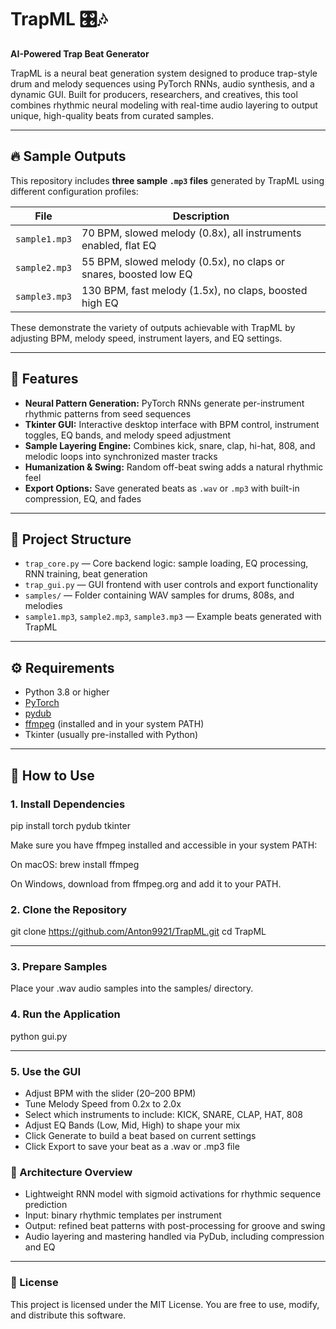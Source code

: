 # TrapML 🎛️🎶  
**AI-Powered Trap Beat Generator** 

TrapML is a neural beat generation system designed to produce trap-style drum and melody sequences using PyTorch RNNs, audio synthesis, and a dynamic GUI. Built for producers, researchers, and creatives, this tool combines rhythmic neural modeling with real-time audio layering to output unique, high-quality beats from curated samples.

---

## 🔥 Sample Outputs

This repository includes **three sample `.mp3` files** generated by TrapML using different configuration profiles:

| File          | Description                                           |
|---------------|-----------------------------------------------------|
| `sample1.mp3` | 70 BPM, slowed melody (0.8x), all instruments enabled, flat EQ |
| `sample2.mp3` | 55 BPM, slowed melody (0.5x), no claps or snares, boosted low EQ |
| `sample3.mp3` | 130 BPM, fast melody (1.5x), no claps, boosted high EQ |

These demonstrate the variety of outputs achievable with TrapML by adjusting BPM, melody speed, instrument layers, and EQ settings.

---

## 🎯 Features

- **Neural Pattern Generation:** PyTorch RNNs generate per-instrument rhythmic patterns from seed sequences  
- **Tkinter GUI:** Interactive desktop interface with BPM control, instrument toggles, EQ bands, and melody speed adjustment  
- **Sample Layering Engine:** Combines kick, snare, clap, hi-hat, 808, and melodic loops into synchronized master tracks  
- **Humanization & Swing:** Random off-beat swing adds a natural rhythmic feel  
- **Export Options:** Save generated beats as `.wav` or `.mp3` with built-in compression, EQ, and fades  

---

## 📁 Project Structure

- `trap_core.py` — Core backend logic: sample loading, EQ processing, RNN training, beat generation  
- `trap_gui.py` — GUI frontend with user controls and export functionality  
- `samples/` — Folder containing WAV samples for drums, 808s, and melodies  
- `sample1.mp3`, `sample2.mp3`, `sample3.mp3` — Example beats generated with TrapML  

---

## ⚙️ Requirements

- Python 3.8 or higher  
- [PyTorch](https://pytorch.org/)  
- [pydub](https://github.com/jiaaro/pydub)  
- [ffmpeg](https://ffmpeg.org/) (installed and in your system PATH)  
- Tkinter (usually pre-installed with Python)  

---

## 🚀 How to Use

### 1. Install Dependencies

pip install torch pydub tkinter


Make sure you have ffmpeg installed and accessible in your system PATH:


On macOS:
brew install ffmpeg


On Windows, download from ffmpeg.org and add it to your PATH.

### 2. Clone the Repository

git clone https://github.com/Anton9921/TrapML.git
cd TrapML

---

### 3. Prepare Samples

Place your .wav audio samples into the samples/ directory.

### 4. Run the Application

python gui.py

---

### 5. Use the GUI

- Adjust BPM with the slider (20–200 BPM)
- Tune Melody Speed from 0.2x to 2.0x 
- Select which instruments to include: KICK, SNARE, CLAP, HAT, 808
- Adjust EQ Bands (Low, Mid, High) to shape your mix
- Click Generate to build a beat based on current settings
- Click Export to save your beat as a .wav or .mp3 file

### 🧠 Architecture Overview

- Lightweight RNN model with sigmoid activations for rhythmic sequence prediction
- Input: binary rhythmic templates per instrument
- Output: refined beat patterns with post-processing for groove and swing
- Audio layering and mastering handled via PyDub, including compression and EQ

---
### 📜 License

This project is licensed under the MIT License. You are free to use, modify, and distribute this software.
